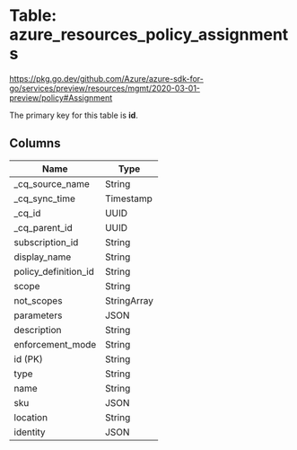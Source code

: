 # Table: azure_resources_policy_assignments

https://pkg.go.dev/github.com/Azure/azure-sdk-for-go/services/preview/resources/mgmt/2020-03-01-preview/policy#Assignment

The primary key for this table is **id**.



## Columns
| Name          | Type          |
| ------------- | ------------- |
|_cq_source_name|String|
|_cq_sync_time|Timestamp|
|_cq_id|UUID|
|_cq_parent_id|UUID|
|subscription_id|String|
|display_name|String|
|policy_definition_id|String|
|scope|String|
|not_scopes|StringArray|
|parameters|JSON|
|description|String|
|enforcement_mode|String|
|id (PK)|String|
|type|String|
|name|String|
|sku|JSON|
|location|String|
|identity|JSON|